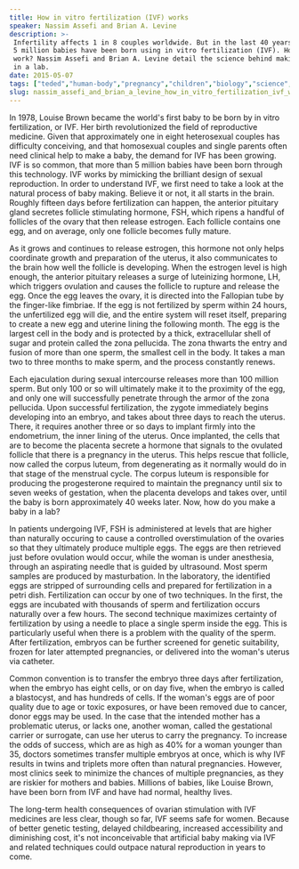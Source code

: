 ```yaml
---
title: How in vitro fertilization (IVF) works
speaker: Nassim Assefi and Brian A. Levine
description: >-
 Infertility affects 1 in 8 couples worldwide. But in the last 40 years, more than
 5 million babies have been born using in vitro fertilization (IVF). How does it
 work? Nassim Assefi and Brian A. Levine detail the science behind making a baby
 in a lab.
date: 2015-05-07
tags: ["teded","human-body","pregnancy","children","biology","science","animation","physiology","invention","technology"]
slug: nassim_assefi_and_brian_a_levine_how_in_vitro_fertilization_ivf_works
---
```


In 1978, Louise Brown became the world's first baby to be born by in vitro
fertilization, or IVF. Her birth revolutionized the field of reproductive medicine. Given
that approximately one in eight heterosexual couples has difficulty conceiving, and that
homosexual couples and single parents often need clinical help to make a baby, the demand
for IVF has been growing. IVF is so common, that more than 5 million babies have been born
through this technology. IVF works by mimicking the brilliant design of sexual
reproduction. In order to understand IVF, we first need to take a look at the natural
process of baby making. Believe it or not, it all starts in the brain. Roughly fifteen
days before fertilization can happen, the anterior pituitary gland secretes follicle
stimulating hormone, FSH, which ripens a handful of follicles of the ovary that then
release estrogen. Each follicle contains one egg, and on average, only one follicle
becomes fully mature.

As it grows and continues to release estrogen, this hormone not only helps coordinate
growth and preparation of the uterus, it also communicates to the brain how well the
follicle is developing. When the estrogen level is high enough, the anterior pituitary
releases a surge of luteinizing hormone, LH, which triggers ovulation and causes the
follicle to rupture and release the egg. Once the egg leaves the ovary, it is directed into
the Fallopian tube by the finger-like fimbriae. If the egg is not fertilized by sperm
within 24 hours, the unfertilized egg will die, and the entire system will reset itself,
preparing to create a new egg and uterine lining the following month. The egg is the
largest cell in the body and is protected by a thick, extracellular shell of sugar and
protein called the zona pellucida. The zona thwarts the entry and fusion of more than one
sperm, the smallest cell in the body. It takes a man two to three months to make sperm, and
the process constantly renews.

Each ejaculation during sexual intercourse releases more than 100 million sperm. But only
100 or so will ultimately make it to the proximity of the egg, and only one will
successfully penetrate through the armor of the zona pellucida. Upon successful
fertilization, the zygote immediately begins developing into an embryo, and takes about
three days to reach the uterus. There, it requires another three or so days to implant
firmly into the endometrium, the inner lining of the uterus. Once implanted, the cells
that are to become the placenta secrete a hormone that signals to the ovulated follicle
that there is a pregnancy in the uterus. This helps rescue that follicle, now called the
corpus luteum, from degenerating as it normally would do in that stage of the menstrual
cycle. The corpus luteum is responsible for producing the progesterone required to
maintain the pregnancy until six to seven weeks of gestation, when the placenta develops
and takes over, until the baby is born approximately 40 weeks later. Now, how do you make
a baby in a lab?

In patients undergoing IVF, FSH is administered at levels that are higher than naturally
occuring to cause a controlled overstimulation of the ovaries so that they ultimately 
produce multiple eggs. The eggs are then retrieved just before ovulation would occur,
while the woman is under anesthesia, through an aspirating needle that is guided by
ultrasound. Most sperm samples are produced by masturbation. In the laboratory, the
identified eggs are stripped of surrounding cells and prepared for fertilization in a
petri dish. Fertilization can occur by one of two techniques. In the first, the eggs are
incubated with thousands of sperm and fertilization occurs naturally over a few hours. The
second technique maximizes certainty of fertilization by using a needle to place a single
sperm inside the egg. This is particularly useful when there is a problem with the quality
of the sperm. After fertilization, embryos can be further screened for genetic
suitability, frozen for later attempted pregnancies, or delivered into the woman's uterus
via catheter.

Common convention is to transfer the embryo three days after fertilization, when the
embryo has eight cells, or on day five, when the embryo is called a blastocyst, and has
hundreds of cells. If the woman's eggs are of poor quality due to age or toxic exposures,
or have been removed due to cancer, donor eggs may be used. In the case that the intended
mother has a problematic uterus, or lacks one, another woman, called the gestational
carrier or surrogate, can use her uterus to carry the pregnancy. To increase the odds of
success, which are as high as 40% for a woman younger than 35, doctors sometimes transfer
multiple embryos at once, which is why IVF results in twins and triplets more often than
natural pregnancies. However, most clinics seek to minimize the chances of multiple
pregnancies, as they are riskier for mothers and babies. Millions of babies, like Louise
Brown, have been born from IVF and have had normal, healthy lives.

The long-term health consequences of ovarian stimulation with IVF medicines are less
clear, though so far, IVF seems safe for women. Because of better genetic testing, delayed
childbearing, increased accessibility and diminishing cost, it's not inconceivable that
artificial baby making via IVF and related techniques could outpace natural reproduction
in years to come.

<!--
ad_duration=0
event="TED-Ed"
external_start_time=0
intro_duration=0
is_subtitle_required="False"
is_talk_featured="False"
language="en"
language_swap="False"
native_language="en"
number_of_related_talks=6
number_of_speakers=2
number_of_subtitled_videos=0
number_of_tags=10
number_of_talk_download_languages=21
number_of_talk_more_resources=0
number_of_talk_recommendations=0
number_of_talks_take_actions=0
post_ad_duration=0
published_timestamp="2017-09-07 20:30:28"
recording_date="2015-05-07"
speaker_description="Doctor, novelist, Guest Host"
speaker_is_published=0
speaker_name="Nassim Assefi and Brian A. Levine"
speaker_what_others_say="Nassim Assefi's 'Aria' is a small gem of a debut novel that manages to address huge issues in an affecting manner."
talk_name="How in vitro fertilization (IVF) works"
talks_tags=["teded","human-body","pregnancy","children","biology","science","animation","physiology","invention","technology"]
url_photo_talk="https://s3.amazonaws.com/talkstar-photos/uploads/1ff714d6-cca2-49b1-bfec-cfe5e161bec0/204_invitro.jpg"
url_webpage="https://www.ted.com/talks/nassim_assefi_and_brian_a_levine_how_in_vitro_fertilization_ivf_works"
video_type_name="TED-Ed Original"
-->